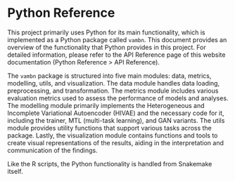 # Python Reference

This project primarily uses Python for its main functionality, which is implemented as a Python package called `vambn`. This document provides an overview of the functionality that Python provides in this project. For detailed information, please refer to the API Reference page of this website documentation (Python Reference > API Reference).

The `vambn` package is structured into five main modules: data, metrics, modelling, utils, and visualization. The data module handles data loading, preprocessing, and transformation. The metrics module includes various evaluation metrics used to assess the performance of models and analyses. The modelling module primarily implements the Heterogeneous and Incomplete Variational Autoencoder (HIVAE) and the necessary code for it, including the trainer, MTL (multi-task learning), and GAN variants. The utils module provides utility functions that support various tasks across the package. Lastly, the visualization module contains functions and tools to create visual representations of the results, aiding in the interpretation and communication of the findings.

Like the R scripts, the Python functionality is handled from Snakemake itself.
